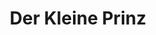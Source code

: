 ---
title: Der Kleine Prinz
isbn: 9783785582879
language: Alemany
year: 2015
publisher: Karl Rauch
translator: Susan Niessen
bought: Colònia, Alemanya
brought_by: Pares
---